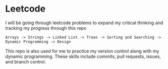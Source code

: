 # Leetcode

I will be going through leetcode problems to expand my critical thinking and tracking my progress through this repo

    
    Arrays -> Strings -> Linked List -> Trees -> Sorting and Searching -> Dynamic Programming -> Design


This repo is also used for me to practice my version control along with my dynamic programming.
These skills include commits, pull requests, issues, and branch control.
